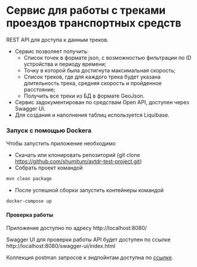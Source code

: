 # Сервис для работы с треками проездов транспортных средств  

REST API для доступа к данным треков. 
* Сервис позволяет получить:  
    - Список точек в формате json, c возможностью фильтрации по ID устройства и периоду времени;
    - Точку в которой была достигнута максимальная скорость;
    - Список треков, где для каждого трека будет указана длительность трека, средняя скорость и пройденное расстояние;
    - Получить все треки из БД в формате GeoJson.
* Сервис задокументирован по средствам Open API, доступен через Swagger UI.
* Для создания и наполнения таблиц используется Liquibase.

### Запуск с помощью Dockerа

Чтобы запустить приложение необходимо
* Скачать или клонировать репозиторий (git clone https://github.com/shumitum/avtdr-test-project.git)
* Собрать проект командой
```bash
mvn clean package
```
* После успешной сборки запустить контейнеры командой
```bash
docker-compose up
```

####  Проверка работы
Приложение доступно по адресу http://localhost:8080/

Swagger UI для проверки работы API будет доступен по ссылке http://localhost:8080/swagger-ui/index.html  

Коллекция postman запросов к эндпойнтам доступна по [ссылке](https://github.com/shumitum/avtdr-test-project/blob/main/postman/TrackController.postman_collection.json).
